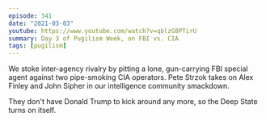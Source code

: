 ```yaml
---
episode: 341
date: "2021-03-03"
youtube: https://www.youtube.com/watch?v=qblzG8PTirU
summary: Day 3 of Pugilism Week, on FBI vs. CIA
tags: [pugilism]
---
```

We stoke inter-agency rivalry by pitting a lone, gun-carrying FBI special agent against two pipe-smoking CIA operators. Pete Strzok takes on Alex Finley and John Sipher in our intelligence community smackdown. 

They don't have Donald Trump to kick around any more, so the Deep State turns on itself.
